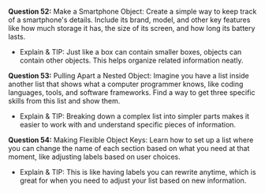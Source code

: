 **Question 52:** Make a Smartphone Object: Create a simple way to keep track of a smartphone's details. Include its brand, model, and other key features like how much storage it has, the size of its screen, and how long its battery lasts.

- Explain & TIP: Just like a box can contain smaller boxes, objects can contain other objects. This helps organize related information neatly.

**Question 53:** Pulling Apart a Nested Object: Imagine you have a list inside another list that shows what a computer programmer knows, like coding languages, tools, and software frameworks. Find a way to get three specific skills from this list and show them.

- Explain & TIP: Breaking down a complex list into simpler parts makes it easier to work with and understand specific pieces of information.

**Question 54:** Making Flexible Object Keys: Learn how to set up a list where you can change the name of each section based on what you need at that moment, like adjusting labels based on user choices.

- Explain & TIP: This is like having labels you can rewrite anytime, which is great for when you need to adjust your list based on new information.
